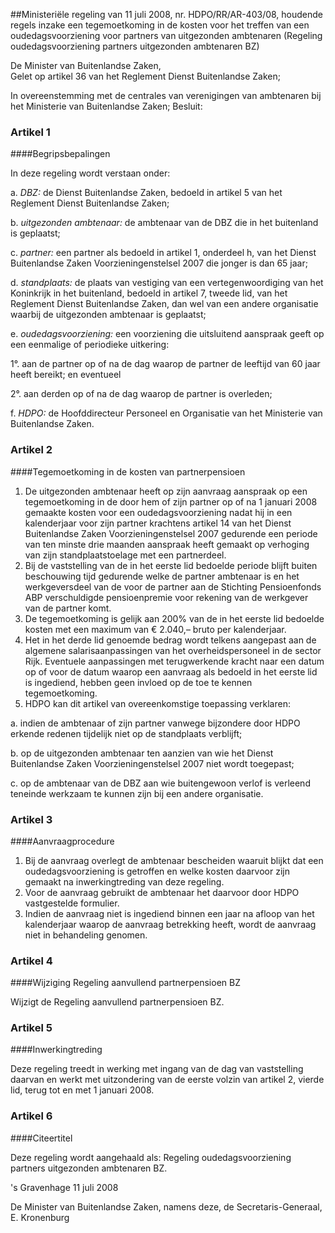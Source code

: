 <meta http-equiv='Content-Type' content='text/html; charset=utf-8' />

##Ministeriële regeling van 11 juli 2008, nr. HDPO/RR/AR-403/08, houdende regels inzake een tegemoetkoming in de kosten voor het treffen van een oudedagsvoorziening voor partners van uitgezonden ambtenaren (Regeling oudedagsvoorziening partners uitgezonden ambtenaren BZ)

De Minister van Buitenlandse Zaken,  
Gelet op artikel 36 van het Reglement Dienst Buitenlandse Zaken;

In overeenstemming met de centrales van verenigingen van ambtenaren bij het Ministerie van Buitenlandse Zaken;
Besluit:    

### Artikel  1  

####Begripsbepalingen

In deze regeling wordt verstaan onder: 

a. *DBZ:* de Dienst Buitenlandse Zaken, bedoeld in artikel 5 van het Reglement Dienst Buitenlandse Zaken;  

b. *uitgezonden ambtenaar:* de ambtenaar van de DBZ die in het buitenland is geplaatst;  

c. *partner:* een partner als bedoeld in artikel 1, onderdeel h, van het Dienst Buitenlandse Zaken Voorzieningenstelsel 2007 die jonger is dan 65 jaar;  

d. *standplaats:* de plaats van vestiging van een vertegenwoordiging van het Koninkrijk in het buitenland, bedoeld in artikel 7, tweede lid, van het Reglement Dienst Buitenlandse Zaken, dan wel van een andere organisatie waarbij de uitgezonden ambtenaar is geplaatst;  

e. *oudedagsvoorziening:* een voorziening die uitsluitend aanspraak geeft op een eenmalige of periodieke uitkering: 

1°. aan de partner op of na de dag waarop de partner de leeftijd van 60 jaar heeft bereikt; en eventueel  

2°. aan derden op of na de dag waarop de partner is overleden;    

f. *HDPO:* de Hoofddirecteur Personeel en Organisatie van het Ministerie van Buitenlandse Zaken.   

### Artikel  2  

####Tegemoetkoming in de kosten van partnerpensioen

1.  De uitgezonden ambtenaar heeft op zijn aanvraag aanspraak op een tegemoetkoming in de door hem of zijn partner op of na 1 januari 2008 gemaakte kosten voor een oudedagsvoorziening nadat hij in een kalenderjaar voor zijn partner krachtens artikel 14 van het Dienst Buitenlandse Zaken Voorzieningenstelsel 2007 gedurende een periode van ten minste drie maanden aanspraak heeft gemaakt op verhoging van zijn standplaatstoelage met een partnerdeel.   
2.  Bij de vaststelling van de in het eerste lid bedoelde periode blijft buiten beschouwing tijd gedurende welke de partner ambtenaar is en het werkgeversdeel van de voor de partner aan de Stichting Pensioenfonds ABP verschuldigde pensioenpremie voor rekening van de werkgever van de partner komt.   
3.  De tegemoetkoming is gelijk aan 200% van de in het eerste lid bedoelde kosten met een maximum van € 2.040,– bruto per kalenderjaar.   
4.  Het in het derde lid genoemde bedrag wordt telkens aangepast aan de algemene salarisaanpassingen van het overheidspersoneel in de sector Rijk. Eventuele aanpassingen met terugwerkende kracht naar een datum op of voor de datum waarop een aanvraag als bedoeld in het eerste lid is ingediend, hebben geen invloed op de toe te kennen tegemoetkoming.   
5.  HDPO kan dit artikel van overeenkomstige toepassing verklaren: 

a. indien de ambtenaar of zijn partner vanwege bijzondere door HDPO erkende redenen tijdelijk niet op de standplaats verblijft;  

b. op de uitgezonden ambtenaar ten aanzien van wie het Dienst Buitenlandse Zaken Voorzieningenstelsel 2007 niet wordt toegepast;  

c. op de ambtenaar van de DBZ aan wie buitengewoon verlof is verleend teneinde werkzaam te kunnen zijn bij een andere organisatie.    

### Artikel  3  

####Aanvraagprocedure

1.  Bij de aanvraag overlegt de ambtenaar bescheiden waaruit blijkt dat een oudedagsvoorziening is getroffen en welke kosten daarvoor zijn gemaakt na inwerkingtreding van deze regeling.   
2.  Voor de aanvraag gebruikt de ambtenaar het daarvoor door HDPO vastgestelde formulier.   
3.  Indien de aanvraag niet is ingediend binnen een jaar na afloop van het kalenderjaar waarop de aanvraag betrekking heeft, wordt de aanvraag niet in behandeling genomen.  

### Artikel  4  

####Wijziging Regeling aanvullend partnerpensioen BZ

Wijzigt de Regeling aanvullend partnerpensioen BZ. 

### Artikel  5  

####Inwerkingtreding

Deze regeling treedt in werking met ingang van de dag van vaststelling daarvan en werkt met uitzondering van de eerste volzin van artikel 2, vierde lid, terug tot en met 1 januari 2008. 

### Artikel  6  

####Citeertitel

Deze regeling wordt aangehaald als: Regeling oudedagsvoorziening partners uitgezonden ambtenaren BZ. 

's Gravenhage 
11 juli 2008   

De 
Minister van Buitenlandse Zaken, namens deze, 
de Secretaris-Generaal, 
E. Kronenburg     

